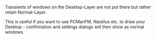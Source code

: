Transients of windows on the Desktop-Layer are not put there but rather
retain Normal-Layer.

This is useful if you want to use PCManFM, Nautilus etc. to draw your
Desktop - confirmation and settings dialogs will then show as normal
windows.
